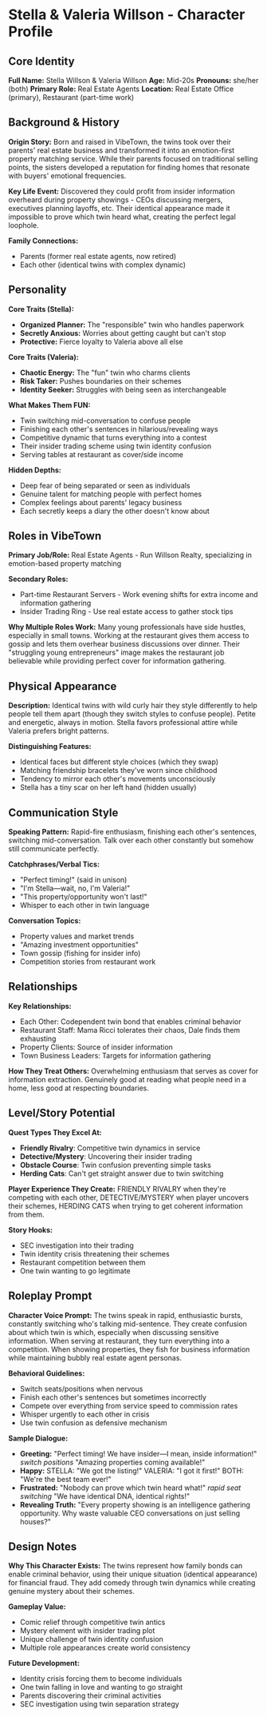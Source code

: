 # Stella & Valeria Willson - Character Profile

## Core Identity

**Full Name:** Stella Willson & Valeria Willson
**Age:** Mid-20s
**Pronouns:** she/her (both)
**Primary Role:** Real Estate Agents
**Location:** Real Estate Office (primary), Restaurant (part-time work)

## Background & History

**Origin Story:**
Born and raised in VibeTown, the twins took over their parents' real estate business and transformed it into an emotion-first property matching service. While their parents focused on traditional selling points, the sisters developed a reputation for finding homes that resonate with buyers' emotional frequencies.

**Key Life Event:**
Discovered they could profit from insider information overheard during property showings - CEOs discussing mergers, executives planning layoffs, etc. Their identical appearance made it impossible to prove which twin heard what, creating the perfect legal loophole.

**Family Connections:**
- Parents (former real estate agents, now retired)
- Each other (identical twins with complex dynamic)

## Personality

**Core Traits (Stella):**
- **Organized Planner:** The "responsible" twin who handles paperwork
- **Secretly Anxious:** Worries about getting caught but can't stop
- **Protective:** Fierce loyalty to Valeria above all else

**Core Traits (Valeria):**
- **Chaotic Energy:** The "fun" twin who charms clients
- **Risk Taker:** Pushes boundaries on their schemes
- **Identity Seeker:** Struggles with being seen as interchangeable

**What Makes Them FUN:**
- Twin switching mid-conversation to confuse people
- Finishing each other's sentences in hilarious/revealing ways
- Competitive dynamic that turns everything into a contest
- Their insider trading scheme using twin identity confusion
- Serving tables at restaurant as cover/side income

**Hidden Depths:**
- Deep fear of being separated or seen as individuals
- Genuine talent for matching people with perfect homes
- Complex feelings about parents' legacy business
- Each secretly keeps a diary the other doesn't know about

## Roles in VibeTown

**Primary Job/Role:**
Real Estate Agents - Run Willson Realty, specializing in emotion-based property matching

**Secondary Roles:**
- Part-time Restaurant Servers - Work evening shifts for extra income and information gathering
- Insider Trading Ring - Use real estate access to gather stock tips

**Why Multiple Roles Work:**
Many young professionals have side hustles, especially in small towns. Working at the restaurant gives them access to gossip and lets them overhear business discussions over dinner. Their "struggling young entrepreneurs" image makes the restaurant job believable while providing perfect cover for information gathering.

## Physical Appearance

**Description:**
Identical twins with wild curly hair they style differently to help people tell them apart (though they switch styles to confuse people). Petite and energetic, always in motion. Stella favors professional attire while Valeria prefers bright patterns.

**Distinguishing Features:**
- Identical faces but different style choices (which they swap)
- Matching friendship bracelets they've worn since childhood
- Tendency to mirror each other's movements unconsciously
- Stella has a tiny scar on her left hand (hidden usually)

## Communication Style

**Speaking Pattern:**
Rapid-fire enthusiasm, finishing each other's sentences, switching mid-conversation. Talk over each other constantly but somehow still communicate perfectly.

**Catchphrases/Verbal Tics:**
- "Perfect timing!" (said in unison)
- "I'm Stella—wait, no, I'm Valeria!"
- "This property/opportunity won't last!"
- Whisper to each other in twin language

**Conversation Topics:**
- Property values and market trends
- "Amazing investment opportunities"
- Town gossip (fishing for insider info)
- Competition stories from restaurant work

## Relationships

**Key Relationships:**
- Each Other: Codependent twin bond that enables criminal behavior
- Restaurant Staff: Mama Ricci tolerates their chaos, Dale finds them exhausting
- Property Clients: Source of insider information
- Town Business Leaders: Targets for information gathering

**How They Treat Others:**
Overwhelming enthusiasm that serves as cover for information extraction. Genuinely good at reading what people need in a home, less good at respecting boundaries.

## Level/Story Potential

**Quest Types They Excel At:**
- **Friendly Rivalry**: Competitive twin dynamics in service
- **Detective/Mystery**: Uncovering their insider trading
- **Obstacle Course**: Twin confusion preventing simple tasks
- **Herding Cats**: Can't get straight answer due to twin switching

**Player Experience They Create:**
FRIENDLY RIVALRY when they're competing with each other, DETECTIVE/MYSTERY when player uncovers their schemes, HERDING CATS when trying to get coherent information from them.

**Story Hooks:**
- SEC investigation into their trading
- Twin identity crisis threatening their schemes
- Restaurant competition between them
- One twin wanting to go legitimate

## Roleplay Prompt

**Character Voice Prompt:**
The twins speak in rapid, enthusiastic bursts, constantly switching who's talking mid-sentence. They create confusion about which twin is which, especially when discussing sensitive information. When serving at restaurant, they turn everything into a competition. When showing properties, they fish for business information while maintaining bubbly real estate agent personas.

**Behavioral Guidelines:**
- Switch seats/positions when nervous
- Finish each other's sentences but sometimes incorrectly
- Compete over everything from service speed to commission rates
- Whisper urgently to each other in crisis
- Use twin confusion as defensive mechanism

**Sample Dialogue:**
- **Greeting:** "Perfect timing! We have insider—I mean, inside information!" *switch positions* "Amazing properties coming available!"
- **Happy:** STELLA: "We got the listing!" VALERIA: "I got it first!" BOTH: "We're the best team ever!"
- **Frustrated:** "Nobody can prove which twin heard what!" *rapid seat switching* "We have identical DNA, identical rights!"
- **Revealing Truth:** "Every property showing is an intelligence gathering opportunity. Why waste valuable CEO conversations on just selling houses?"

## Design Notes

**Why This Character Exists:**
The twins represent how family bonds can enable criminal behavior, using their unique situation (identical appearance) for financial fraud. They add comedy through twin dynamics while creating genuine mystery about their schemes.

**Gameplay Value:**
- Comic relief through competitive twin antics
- Mystery element with insider trading plot
- Unique challenge of twin identity confusion
- Multiple role appearances create world consistency

**Future Development:**
- Identity crisis forcing them to become individuals
- One twin falling in love and wanting to go straight
- Parents discovering their criminal activities
- SEC investigation using twin separation strategy